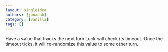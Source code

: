 ```yaml
---
layout: singleidea
authors: [jonadab]
category: [vanilla]
tags: []
---
```

Have a value that tracks the next turn Luck will check its timeout. Once the timeout ticks, it will re-randomize this value to some other turn.
